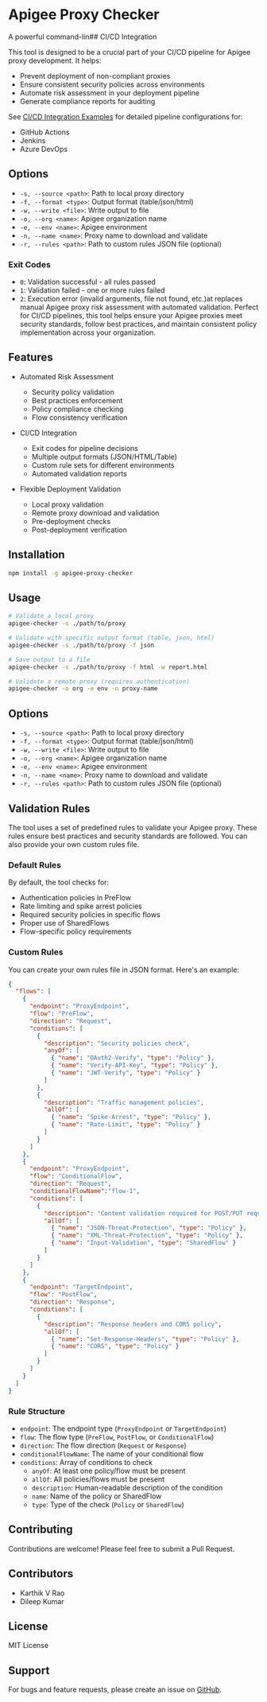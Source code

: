 # Apigee Proxy Checker

A powerful command-lin## CI/CD Integration

This tool is designed to be a crucial part of your CI/CD pipeline for Apigee proxy development. It helps:

- Prevent deployment of non-compliant proxies
- Ensure consistent security policies across environments
- Automate risk assessment in your deployment pipeline
- Generate compliance reports for auditing

See [CI/CD Integration Examples](./examples/ci-cd-integration.md) for detailed pipeline configurations for:
- GitHub Actions
- Jenkins
- Azure DevOps

## Options

- `-s, --source <path>`: Path to local proxy directory
- `-f, --format <type>`: Output format (table/json/html)
- `-w, --write <file>`: Write output to file
- `-o, --org <name>`: Apigee organization name
- `-e, --env <name>`: Apigee environment
- `-n, --name <name>`: Proxy name to download and validate
- `-r, --rules <path>`: Path to custom rules JSON file (optional)

### Exit Codes

- `0`: Validation successful - all rules passed
- `1`: Validation failed - one or more rules failed
- `2`: Execution error (invalid arguments, file not found, etc.)at replaces manual Apigee proxy risk assessment with automated validation. Perfect for CI/CD pipelines, this tool helps ensure your Apigee proxies meet security standards, follow best practices, and maintain consistent policy implementation across your organization.

## Features

- Automated Risk Assessment
  - Security policy validation
  - Best practices enforcement
  - Policy compliance checking
  - Flow consistency verification
  
- CI/CD Integration
  - Exit codes for pipeline decisions
  - Multiple output formats (JSON/HTML/Table)
  - Custom rule sets for different environments
  - Automated validation reports
  
- Flexible Deployment Validation
  - Local proxy validation
  - Remote proxy download and validation
  - Pre-deployment checks
  - Post-deployment verification

## Installation

```bash
npm install -g apigee-proxy-checker
```

## Usage

```bash
# Validate a local proxy
apigee-checker -s ./path/to/proxy

# Validate with specific output format (table, json, html)
apigee-checker -s ./path/to/proxy -f json

# Save output to a file
apigee-checker -s ./path/to/proxy -f html -w report.html

# Validate a remote proxy (requires authentication)
apigee-checker -o org -e env -n proxy-name
```

## Options

- `-s, --source <path>`: Path to local proxy directory
- `-f, --format <type>`: Output format (table/json/html)
- `-w, --write <file>`: Write output to file
- `-o, --org <name>`: Apigee organization name
- `-e, --env <name>`: Apigee environment
- `-n, --name <name>`: Proxy name to download and validate
- `-r, --rules <path>`: Path to custom rules JSON file (optional)

## Validation Rules

The tool uses a set of predefined rules to validate your Apigee proxy. These rules ensure best practices and security standards are followed. You can also provide your own custom rules file.

### Default Rules

By default, the tool checks for:
- Authentication policies in PreFlow
- Rate limiting and spike arrest policies
- Required security policies in specific flows
- Proper use of SharedFlows
- Flow-specific policy requirements

### Custom Rules

You can create your own rules file in JSON format. Here's an example:

```json
{
  "flows": [
    {
      "endpoint": "ProxyEndpoint",
      "flow": "PreFlow",
      "direction": "Request",
      "conditions": [
        {
          "description": "Security policies check",
          "anyOf": [
            { "name": "OAuth2-Verify", "type": "Policy" },
            { "name": "Verify-API-Key", "type": "Policy" },
            { "name": "JWT-Verify", "type": "Policy" }
          ]
        },
        {
          "description": "Traffic management policies",
          "allOf": [
            { "name": "Spike-Arrest", "type": "Policy" },
            { "name": "Rate-Limit", "type": "Policy" }
          ]
        }
      ]
    },
    {
      "endpoint": "ProxyEndpoint",
      "flow": "ConditionalFlow",
      "direction": "Request",
      "conditionalFlowName":"flow-1",
      "conditions": [
        {
          "description": "Content validation required for POST/PUT requests",
          "allOf": [
            { "name": "JSON-Threat-Protection", "type": "Policy" },
            { "name": "XML-Threat-Protection", "type": "Policy" },
            { "name": "Input-Validation", "type": "SharedFlow" }
          ]
        }
      ]
    },
    {
      "endpoint": "TargetEndpoint",
      "flow": "PostFlow",
      "direction": "Response",
      "conditions": [
        {
          "description": "Response headers and CORS policy",
          "allOf": [
            { "name": "Set-Response-Headers", "type": "Policy" },
            { "name": "CORS", "type": "Policy" }
          ]
        }
      ]
    }
  ]
}
```

### Rule Structure

- `endpoint`: The endpoint type (`ProxyEndpoint` or `TargetEndpoint`)
- `flow`: The flow type (`PreFlow`, `PostFlow`, or `ConditionalFlow`)
- `direction`: The flow direction (`Request` or `Response`)
- `conditionalFlowName`: The name of your conditional flow 
- `conditions`: Array of conditions to check
  - `anyOf`: At least one policy/flow must be present
  - `allOf`: All policies/flows must be present
  - `description`: Human-readable description of the condition
  - `name`: Name of the policy or SharedFlow
  - `type`: Type of the check (`Policy` or `SharedFlow`)

## Contributing

Contributions are welcome! Please feel free to submit a Pull Request.

## Contributors

- Karthik V Rao
- Dileep Kumar

## License

MIT License

## Support

For bugs and feature requests, please create an issue on [GitHub](https://github.com/kvrao33/apigee-checker/issues).